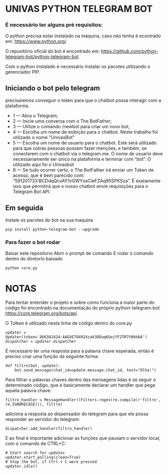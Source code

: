 # UNIVAS PYTHON TELEGRAM BOT


### É necessário ter alguns pré requisitos:

O python precisa estar instalado na máquina, caso não tenha é econtrado em:
https://www.python.org/

O repositório oficial do bot é encontrado em:
https://github.com/python-telegram-bot/python-telegram-bot

Com o python instalado é necessário instalar os pacotes utilizando o gerenciador PIP.


## Iniciando o bot pelo telegram

precisaremos conseguir o token para que o chatbot possa interagir com a plataforma.
- 1 — Abra o Telegram;
- 2 — Inicie uma conversa com o The BotFather;
- 3 — Utilize o comando /newbot para criar um novo bot;
- 4 — Escolha um nome de exibição para o chatbot. Neste trabalho foi utilizado o nome "UnivasBot"
- 5 — Escolha um nome de usuario para o chatbot. Este será utilizado para que outras pessoas possam fazer menções, e também, se conectarem com o chatbot via o telegram.me. O nome de usuario deve necessariamente ser único na plataforma e terminar com “bot”. O utilizado aqui foi o Univasbot
- 6 — Se tudo ocorrer certo, o The BotFather irá enviar um Token de acesso, que é bem parecido com: “591201733:BCDdqQcvAY1vGWYxaCieFZAq95SPKSza”. É exatamente isso que permitirá que o nosso chatbot envie requisições para o Telegram Bot API.


## Em seguida
Instale os pacotes do bot na sua maquina

```
pip install python-telegram-bot --upgrade
```

### Para fazer o bot rodar

Baixar este repositorio
Abrir o prompt de comando
E rodar o comando dentro do diretorio baixado

```
python core.py
```

# NOTAS
Para tentar entender o projeto e sobre como funciona a maior parte do código foi encontrado na documentação 
do próprio python-telegram-bot
https://core.telegram.org/bots/api 


O Tolken é utilizado nesta linha de código dentro do core.py
```
updater = Updater(token='866382424:AAGVE7O492Xzak3OEwqKUojYF2TR7tNhb6A')
dispatcher = updater.dispatcher
```

É necessário ter uma resposta para a palavra chave esperada, então é preciso criar uma função da seguinte forma:
```
def filtro(bot, update):
    bot.send_message(chat_id=update.message.chat_id, text="Olha!")
```

Para filtrar o palavras chaves dentro das mensagens lidas é só seguir o determinado código, que é basicamente
declarar um handler que pega aquela palavra chave:
```
filtro_handler = MessageHandler((Filters.regex(re.compile(r'filtro', re.IGNORECASE))), filtro)
```

adiciona a resposta ao dispensador do telegram para que ele possa responder ao servidor do telegram:
```
dispatcher.add_handler(filtro_handler)
```

E ao final é importante adicionar as funções que pausam o servidor local, com o comando de CTRL+C:
```
# Start search for updates
updater.start_polling(clean=True)
# Stop the bot, if Ctrl + C were pressed
updater.idle()
```